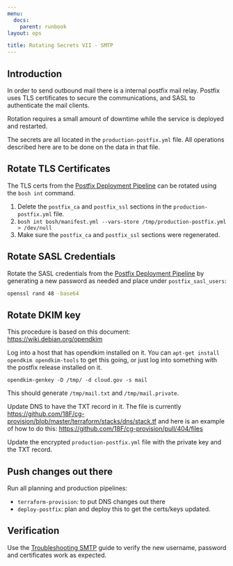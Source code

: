 ```yaml
---
menu:
  docs:
    parent: runbook
layout: ops

title: Rotating Secrets VII - SMTP
---
```


## Introduction
In order to send outbound mail there is a internal postfix mail relay.  Postfix
uses TLS certificates to secure the communications, and SASL to authenticate
the mail clients.

Rotation requires a small amount of downtime while the service is deployed
and restarted.

The secrets are all located in the `production-postfix.yml` file.  All operations
described here are to be done on the data in that file.

## Rotate TLS Certificates
The TLS certs from the
[Postfix Deployment Pipeline](https://github.com/18F/cg-deploy-postfix/blob/master/bosh/secrets.example.yml)
can be rotated using the `bosh int` command.

1. Delete the `postfix_ca` and `postfix_ssl` sections in the `production-postfix.yml` file.
1. `bosh int bosh/manifest.yml --vars-store /tmp/production-postfix.yml > /dev/null`
1. Make sure the `postfix_ca` and `postfix_ssl` sections were regenerated.

## Rotate SASL Credentials
Rotate the SASL credentials from the
[Postfix Deployment Pipeline](https://github.com/18F/cg-deploy-postfix/blob/master/secrets.example.yml)
by generating a new password as needed and place under `postfix_sasl_users`:

```sh
openssl rand 48 -base64
```

## Rotate DKIM key
This procedure is based on this document:  https://wiki.debian.org/opendkim

Log into a host that has opendkim installed on it.  You can `apt-get install opendkim opendkim-tools`
to get this going, or just log into something with the postfix release installed on it.

```
opendkim-genkey -D /tmp/ -d cloud.gov -s mail
```
This should generate `/tmp/mail.txt` and `/tmp/mail.private`.

Update DNS to have the TXT record in it.  The file is currently https://github.com/18F/cg-provision/blob/master/terraform/stacks/dns/stack.tf
and here is an example of how to do this: https://github.com/18F/cg-provision/pull/404/files

Update the encrypted `production-postfix.yml` file with the private key and the TXT record.

## Push changes out there

Run all planning and production pipelines:

* `terraform-provision`:  to put DNS changes out there
* `deploy-postfix`: plan and deploy this to get the certs/keys updated.

## Verification
Use the [Troubleshooting SMTP](https://cloud.gov/docs/ops/runbook/troubleshooting-smtp/)
guide to verify the new username, password and certificates work as expected.
